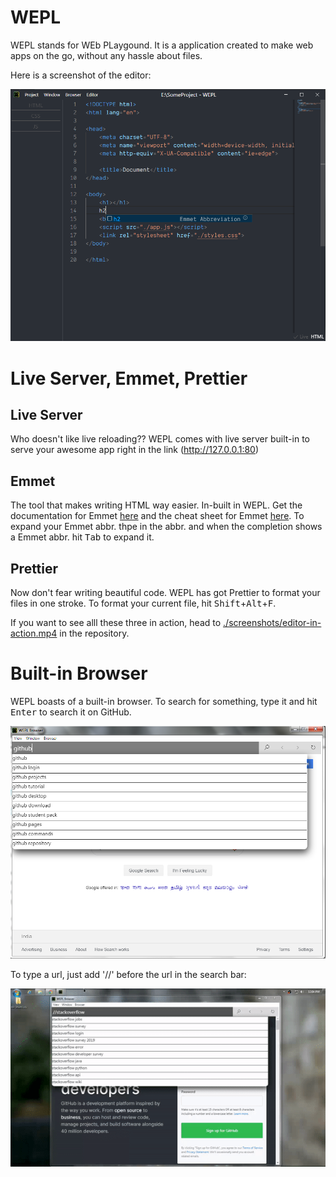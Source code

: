 # WEPL

WEPL stands for WEb PLaygound. It is a application created to make web apps on the go, without any hassle about files.

Here is a screenshot of the editor:

![](.\screenshots\html-editor.png)

# Live Server, Emmet, Prettier

## Live Server

Who doesn't like live reloading?? WEPL comes with live server built-in to serve your awesome app right in the link (http://127.0.0.1:80)

## Emmet

The tool that makes writing HTML way easier. In-built in WEPL. Get the documentation for Emmet [here](https://docs.emmet.io) and the cheat sheet for Emmet [here](https://docs.emmet.io/cheat-sheet/). To expand your Emmet abbr. thpe in the abbr. and when the completion shows a Emmet abbr. hit <kbd>Tab</kbd> to expand it.

## Prettier

Now don't fear writing beautiful code. WEPL has got Prettier to format your files in one stroke. To format your current file, hit <kbd>Shift</kbd>+<kbd>Alt</kbd>+<kbd>F</kbd>.

If you want to see alll these three in action, head to [./screenshots/editor-in-action.mp4](\screenshots\editor-in-action.mp4) in the repository.

# Built-in Browser

WEPL boasts of a built-in browser. To search for something, type it and hit <kbd>Enter</kbd> to search it on GitHub.

![](./screenshots/browser-normal.png)

To type a url, just add '//' before the url in the search bar:

![](\screenshots\browser-url.gif)
